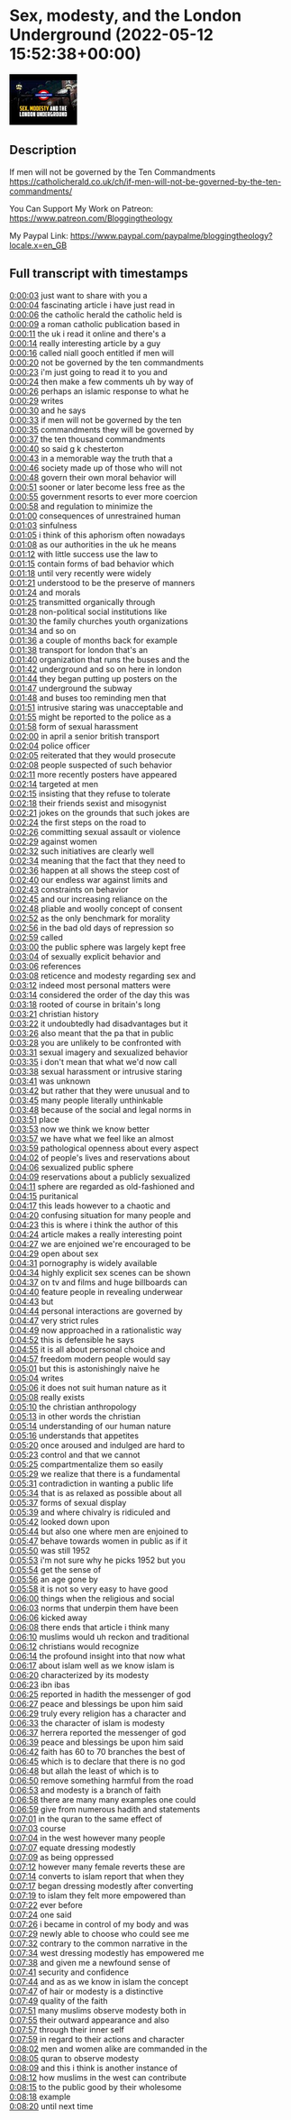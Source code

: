 # Sex, modesty, and the London Underground (2022-05-12 15:52:38+00:00)

![alt Sex, modesty, and the London Underground](JCZWW21LoNU.jpg "Sex, modesty, and the London Underground")

## Description

If men will not be governed by the Ten Commandments https://catholicherald.co.uk/ch/if-men-will-not-be-governed-by-the-ten-commandments/

You Can Support My Work on Patreon:
https://www.patreon.com/Bloggingtheology

My Paypal Link: 
https://www.paypal.com/paypalme/bloggingtheology?locale.x=en_GB



## Full transcript with timestamps

[0:00:03](https://youtu.be/JCZWW21LoNU?t=3) just want to share with you a  
[0:00:04](https://youtu.be/JCZWW21LoNU?t=4) fascinating article i have just read in  
[0:00:06](https://youtu.be/JCZWW21LoNU?t=6) the catholic herald the catholic held is  
[0:00:09](https://youtu.be/JCZWW21LoNU?t=9) a roman catholic publication based in  
[0:00:11](https://youtu.be/JCZWW21LoNU?t=11) the uk i read it online and there's a  
[0:00:14](https://youtu.be/JCZWW21LoNU?t=14) really interesting article by a guy  
[0:00:16](https://youtu.be/JCZWW21LoNU?t=16) called niall gooch entitled if men will  
[0:00:20](https://youtu.be/JCZWW21LoNU?t=20) not be governed by the ten commandments  
[0:00:23](https://youtu.be/JCZWW21LoNU?t=23) i'm just going to read it to you and  
[0:00:24](https://youtu.be/JCZWW21LoNU?t=24) then make a few comments uh by way of  
[0:00:26](https://youtu.be/JCZWW21LoNU?t=26) perhaps an islamic response to what he  
[0:00:29](https://youtu.be/JCZWW21LoNU?t=29) writes  
[0:00:30](https://youtu.be/JCZWW21LoNU?t=30) and he says  
[0:00:33](https://youtu.be/JCZWW21LoNU?t=33) if men will not be governed by the ten  
[0:00:35](https://youtu.be/JCZWW21LoNU?t=35) commandments they will be governed by  
[0:00:37](https://youtu.be/JCZWW21LoNU?t=37) the ten thousand commandments  
[0:00:40](https://youtu.be/JCZWW21LoNU?t=40) so said g k chesterton  
[0:00:43](https://youtu.be/JCZWW21LoNU?t=43) in a memorable way the truth that a  
[0:00:46](https://youtu.be/JCZWW21LoNU?t=46) society made up of those who will not  
[0:00:48](https://youtu.be/JCZWW21LoNU?t=48) govern their own moral behavior will  
[0:00:51](https://youtu.be/JCZWW21LoNU?t=51) sooner or later become less free as the  
[0:00:55](https://youtu.be/JCZWW21LoNU?t=55) government resorts to ever more coercion  
[0:00:58](https://youtu.be/JCZWW21LoNU?t=58) and regulation to minimize the  
[0:01:00](https://youtu.be/JCZWW21LoNU?t=60) consequences of unrestrained human  
[0:01:03](https://youtu.be/JCZWW21LoNU?t=63) sinfulness  
[0:01:05](https://youtu.be/JCZWW21LoNU?t=65) i think of this aphorism often nowadays  
[0:01:08](https://youtu.be/JCZWW21LoNU?t=68) as our authorities in the uk he means  
[0:01:12](https://youtu.be/JCZWW21LoNU?t=72) with little success use the law to  
[0:01:15](https://youtu.be/JCZWW21LoNU?t=75) contain forms of bad behavior which  
[0:01:18](https://youtu.be/JCZWW21LoNU?t=78) until very recently were widely  
[0:01:21](https://youtu.be/JCZWW21LoNU?t=81) understood to be the preserve of manners  
[0:01:24](https://youtu.be/JCZWW21LoNU?t=84) and morals  
[0:01:25](https://youtu.be/JCZWW21LoNU?t=85) transmitted organically through  
[0:01:28](https://youtu.be/JCZWW21LoNU?t=88) non-political social institutions like  
[0:01:30](https://youtu.be/JCZWW21LoNU?t=90) the family churches youth organizations  
[0:01:34](https://youtu.be/JCZWW21LoNU?t=94) and so on  
[0:01:36](https://youtu.be/JCZWW21LoNU?t=96) a couple of months back for example  
[0:01:38](https://youtu.be/JCZWW21LoNU?t=98) transport for london that's an  
[0:01:40](https://youtu.be/JCZWW21LoNU?t=100) organization that runs the buses and the  
[0:01:42](https://youtu.be/JCZWW21LoNU?t=102) underground and so on here in london  
[0:01:44](https://youtu.be/JCZWW21LoNU?t=104) they began putting up posters on the  
[0:01:47](https://youtu.be/JCZWW21LoNU?t=107) underground the subway  
[0:01:48](https://youtu.be/JCZWW21LoNU?t=108) and buses too reminding men that  
[0:01:51](https://youtu.be/JCZWW21LoNU?t=111) intrusive staring was unacceptable and  
[0:01:55](https://youtu.be/JCZWW21LoNU?t=115) might be reported to the police as a  
[0:01:58](https://youtu.be/JCZWW21LoNU?t=118) form of sexual harassment  
[0:02:00](https://youtu.be/JCZWW21LoNU?t=120) in april a senior british transport  
[0:02:04](https://youtu.be/JCZWW21LoNU?t=124) police officer  
[0:02:05](https://youtu.be/JCZWW21LoNU?t=125) reiterated that they would prosecute  
[0:02:08](https://youtu.be/JCZWW21LoNU?t=128) people suspected of such behavior  
[0:02:11](https://youtu.be/JCZWW21LoNU?t=131) more recently posters have appeared  
[0:02:14](https://youtu.be/JCZWW21LoNU?t=134) targeted at men  
[0:02:15](https://youtu.be/JCZWW21LoNU?t=135) insisting that they refuse to tolerate  
[0:02:18](https://youtu.be/JCZWW21LoNU?t=138) their friends sexist and misogynist  
[0:02:21](https://youtu.be/JCZWW21LoNU?t=141) jokes on the grounds that such jokes are  
[0:02:24](https://youtu.be/JCZWW21LoNU?t=144) the first steps on the road to  
[0:02:26](https://youtu.be/JCZWW21LoNU?t=146) committing sexual assault or violence  
[0:02:29](https://youtu.be/JCZWW21LoNU?t=149) against women  
[0:02:32](https://youtu.be/JCZWW21LoNU?t=152) such initiatives are clearly well  
[0:02:34](https://youtu.be/JCZWW21LoNU?t=154) meaning that the fact that they need to  
[0:02:36](https://youtu.be/JCZWW21LoNU?t=156) happen at all shows the steep cost of  
[0:02:40](https://youtu.be/JCZWW21LoNU?t=160) our endless war against limits and  
[0:02:43](https://youtu.be/JCZWW21LoNU?t=163) constraints on behavior  
[0:02:45](https://youtu.be/JCZWW21LoNU?t=165) and our increasing reliance on the  
[0:02:48](https://youtu.be/JCZWW21LoNU?t=168) pliable and woolly concept of consent  
[0:02:52](https://youtu.be/JCZWW21LoNU?t=172) as the only benchmark for morality  
[0:02:56](https://youtu.be/JCZWW21LoNU?t=176) in the bad old days of repression so  
[0:02:59](https://youtu.be/JCZWW21LoNU?t=179) called  
[0:03:00](https://youtu.be/JCZWW21LoNU?t=180) the public sphere was largely kept free  
[0:03:04](https://youtu.be/JCZWW21LoNU?t=184) of sexually explicit behavior and  
[0:03:06](https://youtu.be/JCZWW21LoNU?t=186) references  
[0:03:08](https://youtu.be/JCZWW21LoNU?t=188) reticence and modesty regarding sex and  
[0:03:12](https://youtu.be/JCZWW21LoNU?t=192) indeed most personal matters were  
[0:03:14](https://youtu.be/JCZWW21LoNU?t=194) considered the order of the day this was  
[0:03:18](https://youtu.be/JCZWW21LoNU?t=198) rooted of course in britain's long  
[0:03:21](https://youtu.be/JCZWW21LoNU?t=201) christian history  
[0:03:22](https://youtu.be/JCZWW21LoNU?t=202) it undoubtedly had disadvantages but it  
[0:03:26](https://youtu.be/JCZWW21LoNU?t=206) also meant that the pa that in public  
[0:03:28](https://youtu.be/JCZWW21LoNU?t=208) you are unlikely to be confronted with  
[0:03:31](https://youtu.be/JCZWW21LoNU?t=211) sexual imagery and sexualized behavior  
[0:03:35](https://youtu.be/JCZWW21LoNU?t=215) i don't mean that what we'd now call  
[0:03:38](https://youtu.be/JCZWW21LoNU?t=218) sexual harassment or intrusive staring  
[0:03:41](https://youtu.be/JCZWW21LoNU?t=221) was unknown  
[0:03:42](https://youtu.be/JCZWW21LoNU?t=222) but rather that they were unusual and to  
[0:03:45](https://youtu.be/JCZWW21LoNU?t=225) many people literally unthinkable  
[0:03:48](https://youtu.be/JCZWW21LoNU?t=228) because of the social and legal norms in  
[0:03:51](https://youtu.be/JCZWW21LoNU?t=231) place  
[0:03:53](https://youtu.be/JCZWW21LoNU?t=233) now we think we know better  
[0:03:57](https://youtu.be/JCZWW21LoNU?t=237) we have what we feel like an almost  
[0:03:59](https://youtu.be/JCZWW21LoNU?t=239) pathological openness about every aspect  
[0:04:02](https://youtu.be/JCZWW21LoNU?t=242) of people's lives and reservations about  
[0:04:06](https://youtu.be/JCZWW21LoNU?t=246) sexualized public sphere  
[0:04:09](https://youtu.be/JCZWW21LoNU?t=249) reservations about a publicly sexualized  
[0:04:11](https://youtu.be/JCZWW21LoNU?t=251) sphere are regarded as old-fashioned and  
[0:04:15](https://youtu.be/JCZWW21LoNU?t=255) puritanical  
[0:04:17](https://youtu.be/JCZWW21LoNU?t=257) this leads however to a chaotic and  
[0:04:20](https://youtu.be/JCZWW21LoNU?t=260) confusing situation for many people and  
[0:04:23](https://youtu.be/JCZWW21LoNU?t=263) this is where i think the author of this  
[0:04:24](https://youtu.be/JCZWW21LoNU?t=264) article makes a really interesting point  
[0:04:27](https://youtu.be/JCZWW21LoNU?t=267) we are enjoined we're encouraged to be  
[0:04:29](https://youtu.be/JCZWW21LoNU?t=269) open about sex  
[0:04:31](https://youtu.be/JCZWW21LoNU?t=271) pornography is widely available  
[0:04:34](https://youtu.be/JCZWW21LoNU?t=274) highly explicit sex scenes can be shown  
[0:04:37](https://youtu.be/JCZWW21LoNU?t=277) on tv and films and huge billboards can  
[0:04:40](https://youtu.be/JCZWW21LoNU?t=280) feature people in revealing underwear  
[0:04:43](https://youtu.be/JCZWW21LoNU?t=283) but  
[0:04:44](https://youtu.be/JCZWW21LoNU?t=284) personal interactions are governed by  
[0:04:47](https://youtu.be/JCZWW21LoNU?t=287) very strict rules  
[0:04:49](https://youtu.be/JCZWW21LoNU?t=289) now approached in a rationalistic way  
[0:04:52](https://youtu.be/JCZWW21LoNU?t=292) this is defensible he says  
[0:04:55](https://youtu.be/JCZWW21LoNU?t=295) it is all about personal choice and  
[0:04:57](https://youtu.be/JCZWW21LoNU?t=297) freedom modern people would say  
[0:05:01](https://youtu.be/JCZWW21LoNU?t=301) but this is astonishingly naive he  
[0:05:04](https://youtu.be/JCZWW21LoNU?t=304) writes  
[0:05:06](https://youtu.be/JCZWW21LoNU?t=306) it does not suit human nature as it  
[0:05:08](https://youtu.be/JCZWW21LoNU?t=308) really exists  
[0:05:10](https://youtu.be/JCZWW21LoNU?t=310) the christian anthropology  
[0:05:13](https://youtu.be/JCZWW21LoNU?t=313) in other words the christian  
[0:05:14](https://youtu.be/JCZWW21LoNU?t=314) understanding of our human nature  
[0:05:16](https://youtu.be/JCZWW21LoNU?t=316) understands that appetites  
[0:05:20](https://youtu.be/JCZWW21LoNU?t=320) once aroused and indulged are hard to  
[0:05:23](https://youtu.be/JCZWW21LoNU?t=323) control and that we cannot  
[0:05:25](https://youtu.be/JCZWW21LoNU?t=325) compartmentalize them so easily  
[0:05:29](https://youtu.be/JCZWW21LoNU?t=329) we realize that there is a fundamental  
[0:05:31](https://youtu.be/JCZWW21LoNU?t=331) contradiction in wanting a public life  
[0:05:34](https://youtu.be/JCZWW21LoNU?t=334) that is as relaxed as possible about all  
[0:05:37](https://youtu.be/JCZWW21LoNU?t=337) forms of sexual display  
[0:05:39](https://youtu.be/JCZWW21LoNU?t=339) and where chivalry is ridiculed and  
[0:05:42](https://youtu.be/JCZWW21LoNU?t=342) looked down upon  
[0:05:44](https://youtu.be/JCZWW21LoNU?t=344) but also one where men are enjoined to  
[0:05:47](https://youtu.be/JCZWW21LoNU?t=347) behave towards women in public as if it  
[0:05:50](https://youtu.be/JCZWW21LoNU?t=350) was still 1952  
[0:05:53](https://youtu.be/JCZWW21LoNU?t=353) i'm not sure why he picks 1952 but you  
[0:05:54](https://youtu.be/JCZWW21LoNU?t=354) get the sense of  
[0:05:56](https://youtu.be/JCZWW21LoNU?t=356) an age gone by  
[0:05:58](https://youtu.be/JCZWW21LoNU?t=358) it is not so very easy to have good  
[0:06:00](https://youtu.be/JCZWW21LoNU?t=360) things when the religious and social  
[0:06:03](https://youtu.be/JCZWW21LoNU?t=363) norms that underpin them have been  
[0:06:06](https://youtu.be/JCZWW21LoNU?t=366) kicked away  
[0:06:08](https://youtu.be/JCZWW21LoNU?t=368) there ends that article i think many  
[0:06:10](https://youtu.be/JCZWW21LoNU?t=370) muslims would uh reckon and traditional  
[0:06:12](https://youtu.be/JCZWW21LoNU?t=372) christians would recognize  
[0:06:14](https://youtu.be/JCZWW21LoNU?t=374) the profound insight into that now what  
[0:06:17](https://youtu.be/JCZWW21LoNU?t=377) about islam well as we know islam is  
[0:06:20](https://youtu.be/JCZWW21LoNU?t=380) characterized by its modesty  
[0:06:23](https://youtu.be/JCZWW21LoNU?t=383) ibn ibas  
[0:06:25](https://youtu.be/JCZWW21LoNU?t=385) reported in hadith the messenger of god  
[0:06:27](https://youtu.be/JCZWW21LoNU?t=387) peace and blessings be upon him said  
[0:06:29](https://youtu.be/JCZWW21LoNU?t=389) truly every religion has a character and  
[0:06:33](https://youtu.be/JCZWW21LoNU?t=393) the character of islam is modesty  
[0:06:37](https://youtu.be/JCZWW21LoNU?t=397) herrera reported the messenger of god  
[0:06:39](https://youtu.be/JCZWW21LoNU?t=399) peace and blessings be upon him said  
[0:06:42](https://youtu.be/JCZWW21LoNU?t=402) faith has 60 to 70 branches the best of  
[0:06:45](https://youtu.be/JCZWW21LoNU?t=405) which is to declare that there is no god  
[0:06:48](https://youtu.be/JCZWW21LoNU?t=408) but allah the least of which is to  
[0:06:50](https://youtu.be/JCZWW21LoNU?t=410) remove something harmful from the road  
[0:06:53](https://youtu.be/JCZWW21LoNU?t=413) and modesty is a branch of faith  
[0:06:58](https://youtu.be/JCZWW21LoNU?t=418) there are many many examples one could  
[0:06:59](https://youtu.be/JCZWW21LoNU?t=419) give from numerous hadith and statements  
[0:07:01](https://youtu.be/JCZWW21LoNU?t=421) in the quran to the same effect of  
[0:07:03](https://youtu.be/JCZWW21LoNU?t=423) course  
[0:07:04](https://youtu.be/JCZWW21LoNU?t=424) in the west however many people  
[0:07:07](https://youtu.be/JCZWW21LoNU?t=427) equate dressing modestly  
[0:07:09](https://youtu.be/JCZWW21LoNU?t=429) as being oppressed  
[0:07:12](https://youtu.be/JCZWW21LoNU?t=432) however many female reverts these are  
[0:07:14](https://youtu.be/JCZWW21LoNU?t=434) converts to islam report that when they  
[0:07:17](https://youtu.be/JCZWW21LoNU?t=437) began dressing modestly after converting  
[0:07:19](https://youtu.be/JCZWW21LoNU?t=439) to islam they felt more empowered than  
[0:07:22](https://youtu.be/JCZWW21LoNU?t=442) ever before  
[0:07:24](https://youtu.be/JCZWW21LoNU?t=444) one said  
[0:07:26](https://youtu.be/JCZWW21LoNU?t=446) i became in control of my body and was  
[0:07:29](https://youtu.be/JCZWW21LoNU?t=449) newly able to choose who could see me  
[0:07:32](https://youtu.be/JCZWW21LoNU?t=452) contrary to the common narrative in the  
[0:07:34](https://youtu.be/JCZWW21LoNU?t=454) west dressing modestly has empowered me  
[0:07:38](https://youtu.be/JCZWW21LoNU?t=458) and given me a newfound sense of  
[0:07:41](https://youtu.be/JCZWW21LoNU?t=461) security and confidence  
[0:07:44](https://youtu.be/JCZWW21LoNU?t=464) and as as we know in islam the concept  
[0:07:47](https://youtu.be/JCZWW21LoNU?t=467) of hair or modesty is a distinctive  
[0:07:49](https://youtu.be/JCZWW21LoNU?t=469) quality of the faith  
[0:07:51](https://youtu.be/JCZWW21LoNU?t=471) many muslims observe modesty both in  
[0:07:55](https://youtu.be/JCZWW21LoNU?t=475) their outward appearance and also  
[0:07:57](https://youtu.be/JCZWW21LoNU?t=477) through their inner self  
[0:07:59](https://youtu.be/JCZWW21LoNU?t=479) in regard to their actions and character  
[0:08:02](https://youtu.be/JCZWW21LoNU?t=482) men and women alike are commanded in the  
[0:08:05](https://youtu.be/JCZWW21LoNU?t=485) quran to observe modesty  
[0:08:09](https://youtu.be/JCZWW21LoNU?t=489) and this i think is another instance of  
[0:08:12](https://youtu.be/JCZWW21LoNU?t=492) how muslims in the west can contribute  
[0:08:15](https://youtu.be/JCZWW21LoNU?t=495) to the public good by their wholesome  
[0:08:18](https://youtu.be/JCZWW21LoNU?t=498) example  
[0:08:20](https://youtu.be/JCZWW21LoNU?t=500) until next time  
